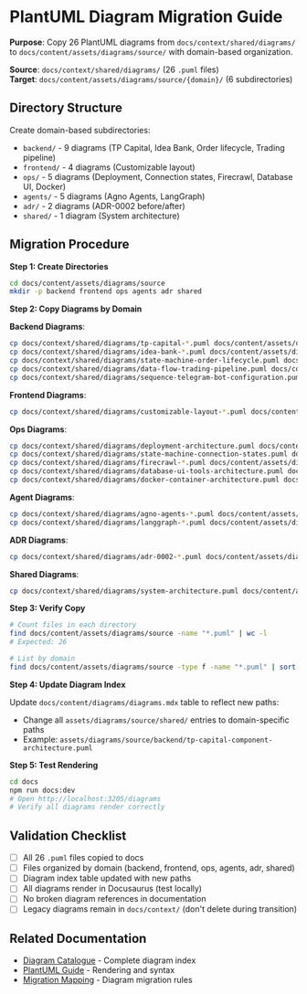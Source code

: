 # PlantUML Diagram Migration Guide

**Purpose**: Copy 26 PlantUML diagrams from `docs/context/shared/diagrams/` to `docs/content/assets/diagrams/source/` with domain-based organization.

**Source**: `docs/context/shared/diagrams/` (26 `.puml` files)  
**Target**: `docs/content/assets/diagrams/source/{domain}/` (6 subdirectories)

## Directory Structure

Create domain-based subdirectories:

- `backend/` - 9 diagrams (TP Capital, Idea Bank, Order lifecycle, Trading pipeline)
- `frontend/` - 4 diagrams (Customizable layout)
- `ops/` - 5 diagrams (Deployment, Connection states, Firecrawl, Database UI, Docker)
- `agents/` - 5 diagrams (Agno Agents, LangGraph)
- `adr/` - 2 diagrams (ADR-0002 before/after)
- `shared/` - 1 diagram (System architecture)

## Migration Procedure

**Step 1: Create Directories**

```bash
cd docs/content/assets/diagrams/source
mkdir -p backend frontend ops agents adr shared
```

**Step 2: Copy Diagrams by Domain**

**Backend Diagrams**:

```bash
cp docs/context/shared/diagrams/tp-capital-*.puml docs/content/assets/diagrams/source/backend/
cp docs/context/shared/diagrams/idea-bank-*.puml docs/content/assets/diagrams/source/backend/
cp docs/context/shared/diagrams/state-machine-order-lifecycle.puml docs/content/assets/diagrams/source/backend/
cp docs/context/shared/diagrams/data-flow-trading-pipeline.puml docs/content/assets/diagrams/source/backend/
cp docs/context/shared/diagrams/sequence-telegram-bot-configuration.puml docs/content/assets/diagrams/source/backend/
```

**Frontend Diagrams**:

```bash
cp docs/context/shared/diagrams/customizable-layout-*.puml docs/content/assets/diagrams/source/frontend/
```

**Ops Diagrams**:

```bash
cp docs/context/shared/diagrams/deployment-architecture.puml docs/content/assets/diagrams/source/ops/
cp docs/context/shared/diagrams/state-machine-connection-states.puml docs/content/assets/diagrams/source/ops/
cp docs/context/shared/diagrams/firecrawl-*.puml docs/content/assets/diagrams/source/ops/
cp docs/context/shared/diagrams/database-ui-tools-architecture.puml docs/content/assets/diagrams/source/ops/
cp docs/context/shared/diagrams/docker-container-architecture.puml docs/content/assets/diagrams/source/ops/
```

**Agent Diagrams**:

```bash
cp docs/context/shared/diagrams/agno-agents-*.puml docs/content/assets/diagrams/source/agents/
cp docs/context/shared/diagrams/langgraph-*.puml docs/content/assets/diagrams/source/agents/
```

**ADR Diagrams**:

```bash
cp docs/context/shared/diagrams/adr-0002-*.puml docs/content/assets/diagrams/source/adr/
```

**Shared Diagrams**:

```bash
cp docs/context/shared/diagrams/system-architecture.puml docs/content/assets/diagrams/source/shared/
```

**Step 3: Verify Copy**

```bash
# Count files in each directory
find docs/content/assets/diagrams/source -name "*.puml" | wc -l
# Expected: 26

# List by domain
find docs/content/assets/diagrams/source -type f -name "*.puml" | sort
```

**Step 4: Update Diagram Index**

Update `docs/content/diagrams/diagrams.mdx` table to reflect new paths:

- Change all `assets/diagrams/source/shared/` entries to domain-specific paths
- Example: `assets/diagrams/source/backend/tp-capital-component-architecture.puml`

**Step 5: Test Rendering**

```bash
cd docs
npm run docs:dev
# Open http://localhost:3205/diagrams
# Verify all diagrams render correctly
```

## Validation Checklist

- [ ] All 26 `.puml` files copied to docs
- [ ] Files organized by domain (backend, frontend, ops, agents, adr, shared)
- [ ] Diagram index table updated with new paths
- [ ] All diagrams render in Docusaurus (test locally)
- [ ] No broken diagram references in documentation
- [ ] Legacy diagrams remain in `docs/context/` (don't delete during transition)

## Related Documentation

- [Diagram Catalogue](../content/diagrams/diagrams.mdx) - Complete diagram index
- [PlantUML Guide](../content/tools/plantuml/overview) - Rendering and syntax
- [Migration Mapping](../migration/MIGRATION-MAPPING.md) - Diagram migration rules
